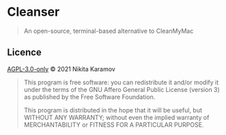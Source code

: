 # Cleanser

> An open-source, terminal-based alternative to CleanMyMac

## Licence

[AGPL-3.0-only](https://spdx.org/licenses/AGPL-3.0-only.html) © 2021 Nikita Karamov

> This program is free software: you can redistribute it and/or modify it under the terms of the GNU Affero General Public License (version 3) as published by the Free Software Foundation.
>
> This program is distributed in the hope that it will be useful, but WITHOUT ANY WARRANTY; without even the implied warranty of MERCHANTABILITY or FITNESS FOR A PARTICULAR PURPOSE.
